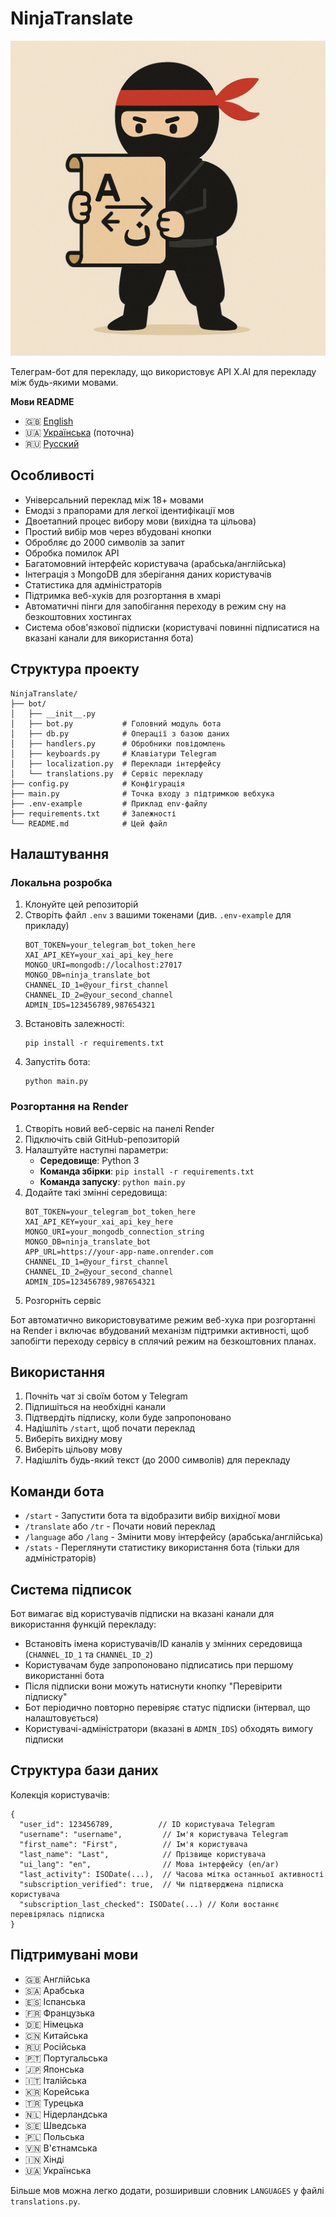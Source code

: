 # NinjaTranslate

![NinjaTranslate Обкладинка](cover.png)

Телеграм-бот для перекладу, що використовує API X.AI для перекладу між будь-якими мовами.

**Мови README**
- 🇬🇧 [English](README.md)
- 🇺🇦 [Українська](README_uk.md) (поточна)
- 🇷🇺 [Русский](README_ru.md)

## Особливості

- Універсальний переклад між 18+ мовами
- Емодзі з прапорами для легкої ідентифікації мов
- Двоетапний процес вибору мови (вихідна та цільова)
- Простий вибір мов через вбудовані кнопки
- Обробляє до 2000 символів за запит
- Обробка помилок API
- Багатомовний інтерфейс користувача (арабська/англійська)
- Інтеграція з MongoDB для зберігання даних користувачів
- Статистика для адміністраторів
- Підтримка веб-хуків для розгортання в хмарі
- Автоматичні пінги для запобігання переходу в режим сну на безкоштовних хостингах
- Система обов'язкової підписки (користувачі повинні підписатися на вказані канали для використання бота)

## Структура проекту

```
NinjaTranslate/
├── bot/
│   ├── __init__.py
│   ├── bot.py           # Головний модуль бота
│   ├── db.py            # Операції з базою даних
│   ├── handlers.py      # Обробники повідомлень
│   ├── keyboards.py     # Клавіатури Telegram
│   ├── localization.py  # Переклади інтерфейсу
│   └── translations.py  # Сервіс перекладу
├── config.py            # Конфігурація
├── main.py              # Точка входу з підтримкою вебхука
├── .env-example         # Приклад env-файлу
├── requirements.txt     # Залежності
└── README.md            # Цей файл
```

## Налаштування

### Локальна розробка

1. Клонуйте цей репозиторій
2. Створіть файл `.env` з вашими токенами (див. `.env-example` для прикладу)
   ```
   BOT_TOKEN=your_telegram_bot_token_here
   XAI_API_KEY=your_xai_api_key_here
   MONGO_URI=mongodb://localhost:27017
   MONGO_DB=ninja_translate_bot
   CHANNEL_ID_1=@your_first_channel
   CHANNEL_ID_2=@your_second_channel
   ADMIN_IDS=123456789,987654321
   ```
3. Встановіть залежності:
   ```
   pip install -r requirements.txt
   ```
4. Запустіть бота:
   ```
   python main.py
   ```

### Розгортання на Render

1. Створіть новий веб-сервіс на панелі Render
2. Підключіть свій GitHub-репозиторій
3. Налаштуйте наступні параметри:
   - **Середовище**: Python 3
   - **Команда збірки**: `pip install -r requirements.txt`
   - **Команда запуску**: `python main.py`
4. Додайте такі змінні середовища:
   ```
   BOT_TOKEN=your_telegram_bot_token_here
   XAI_API_KEY=your_xai_api_key_here
   MONGO_URI=your_mongodb_connection_string
   MONGO_DB=ninja_translate_bot
   APP_URL=https://your-app-name.onrender.com
   CHANNEL_ID_1=@your_first_channel
   CHANNEL_ID_2=@your_second_channel
   ADMIN_IDS=123456789,987654321
   ```
5. Розгорніть сервіс

Бот автоматично використовуватиме режим веб-хука при розгортанні на Render і включає вбудований механізм підтримки активності, щоб запобігти переходу сервісу в сплячий режим на безкоштовних планах.

## Використання

1. Почніть чат зі своїм ботом у Telegram
2. Підпишіться на необхідні канали
3. Підтвердіть підписку, коли буде запропоновано
4. Надішліть `/start`, щоб почати переклад
5. Виберіть вихідну мову
6. Виберіть цільову мову
7. Надішліть будь-який текст (до 2000 символів) для перекладу

## Команди бота

- `/start` - Запустити бота та відобразити вибір вихідної мови
- `/translate` або `/tr` - Почати новий переклад
- `/language` або `/lang` - Змінити мову інтерфейсу (арабська/англійська)
- `/stats` - Переглянути статистику використання бота (тільки для адміністраторів)

## Система підписок

Бот вимагає від користувачів підписки на вказані канали для використання функцій перекладу:

- Встановіть імена користувачів/ID каналів у змінних середовища (`CHANNEL_ID_1` та `CHANNEL_ID_2`)
- Користувачам буде запропоновано підписатись при першому використанні бота
- Після підписки вони можуть натиснути кнопку "Перевірити підписку"
- Бот періодично повторно перевіряє статус підписки (інтервал, що налаштовується)
- Користувачі-адміністратори (вказані в `ADMIN_IDS`) обходять вимогу підписки

## Структура бази даних

Колекція користувачів:
```
{
  "user_id": 123456789,          // ID користувача Telegram
  "username": "username",         // Ім'я користувача Telegram
  "first_name": "First",          // Ім'я користувача
  "last_name": "Last",            // Прізвище користувача
  "ui_lang": "en",                // Мова інтерфейсу (en/ar)
  "last_activity": ISODate(...),  // Часова мітка останньої активності
  "subscription_verified": true,  // Чи підтверджена підписка користувача
  "subscription_last_checked": ISODate(...) // Коли востаннє перевірялась підписка
}
```

## Підтримувані мови

- 🇬🇧 Англійська
- 🇸🇦 Арабська
- 🇪🇸 Іспанська
- 🇫🇷 Французька
- 🇩🇪 Німецька
- 🇨🇳 Китайська
- 🇷🇺 Російська
- 🇵🇹 Португальська
- 🇯🇵 Японська
- 🇮🇹 Італійська
- 🇰🇷 Корейська
- 🇹🇷 Турецька
- 🇳🇱 Нідерландська
- 🇸🇪 Шведська
- 🇵🇱 Польська
- 🇻🇳 В'єтнамська
- 🇮🇳 Хінді
- 🇺🇦 Українська

Більше мов можна легко додати, розширивши словник `LANGUAGES` у файлі `translations.py`. 